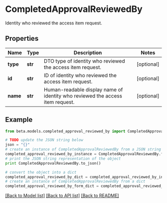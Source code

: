 # CompletedApprovalReviewedBy

Identity who reviewed the access item request.

## Properties
Name | Type | Description | Notes
------------ | ------------- | ------------- | -------------
**type** | **str** | DTO type of identity who reviewed the access item request. | [optional] 
**id** | **str** | ID of identity who reviewed the access item request. | [optional] 
**name** | **str** | Human-readable display name of identity who reviewed the access item request. | [optional] 

## Example

```python
from beta.models.completed_approval_reviewed_by import CompletedApprovalReviewedBy

# TODO update the JSON string below
json = "{}"
# create an instance of CompletedApprovalReviewedBy from a JSON string
completed_approval_reviewed_by_instance = CompletedApprovalReviewedBy.from_json(json)
# print the JSON string representation of the object
print CompletedApprovalReviewedBy.to_json()

# convert the object into a dict
completed_approval_reviewed_by_dict = completed_approval_reviewed_by_instance.to_dict()
# create an instance of CompletedApprovalReviewedBy from a dict
completed_approval_reviewed_by_form_dict = completed_approval_reviewed_by.from_dict(completed_approval_reviewed_by_dict)
```
[[Back to Model list]](../README.md#documentation-for-models) [[Back to API list]](../README.md#documentation-for-api-endpoints) [[Back to README]](../README.md)


